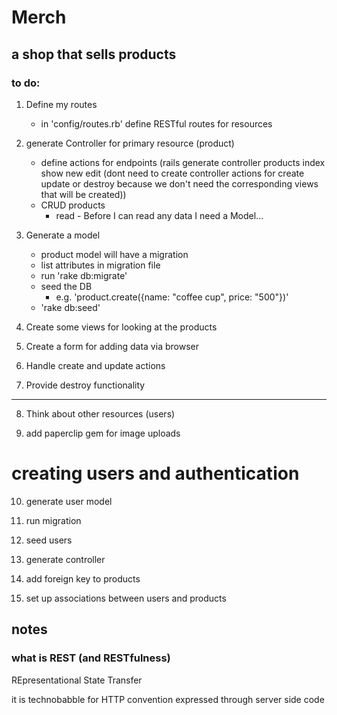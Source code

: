 # Merch

## a shop that sells products

### to do:

1. Define my routes
	- in 'config/routes.rb' define RESTful routes for resources
2. generate Controller for primary resource (product)
	- define actions for endpoints (rails generate controller products index show new edit (dont need to create controller actions for create update or destroy because we don't need the corresponding views that will be created))
	- CRUD products
		- read - Before I can read any data I need a Model...
3.  Generate a model
	- product model will have a migration
	- list attributes in migration file
	- run 'rake db:migrate'
	- seed the DB
		- e.g. 'product.create({name: "coffee cup", price: "500"})'
	- 'rake db:seed'

4. Create some views for looking at the products

5. Create a form for adding data via browser

6. Handle create and update actions

7. Provide destroy functionality

---

8. Think about other resources (users)

9. add paperclip gem for image uploads

# creating users and authentication

10. generate user model

11. run migration

12. seed users

13. generate controller

14. add foreign key to products

15. set up associations between users and products

## notes
### what is REST (and RESTfulness)

REpresentational State Transfer

it is technobabble for HTTP convention expressed through server side code